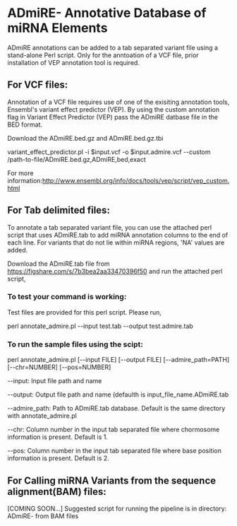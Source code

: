 # ADmiRE- Annotative Database of miRNA Elements

ADmiRE annotations can be added to a tab separated variant file using a stand-alone Perl script. Only for the anntoation of a VCF file, prior installation of VEP annotation tool is required.

## For VCF files: 
Annotation of a VCF file requires use of one of the exisiting annotation tools, Ensembl's variant effect predictor (VEP). By using the custom annotation flag in Variant Effect Predictor (VEP) pass the ADmiRE datbase file in the BED format.  

Download the ADmiRE.bed.gz and ADmiRE.bed.gz.tbi  

variant_effect_predictor.pl -i $input.vcf -o $input.admire.vcf --custom /path-to-file/ADmiRE.bed.gz,ADmiRE,bed,exact    

For more information:http://www.ensembl.org/info/docs/tools/vep/script/vep_custom.html
  
## For Tab delimited files: 
To annotate a tab separated variant file, you can use the attached perl script that uses ADmiRE.tab to add miRNA annotation columns to the end of each line. For variants that do not lie within miRNA regions, 'NA' values are added.

Download the ADmiRE.tab file from https://figshare.com/s/7b3bea2aa33470396f50 and run the attached perl script,  

### To test your command is working:
Test files are provided for this perl script. Please run,

perl annotate_admire.pl --input test.tab --output test.admire.tab  

### To run the sample files using the scipt:
perl annotate_admire.pl [--input FILE] [--output FILE] [--admire_path=PATH] [--chr=NUMBER] [--pos=NUMBER]

--input: Input file path and name

--output: Output file path and name (defaulth is input_file_name.ADmiRE.tab

--admire_path: Path to ADmiRE.tab database. Default is the same directory with annotate_admire.pl

--chr: Column number in the input tab separated file where chormosome information is present. Default is 1.

--pos: Column number in the input tab separated file where base position information is present. Default is 2.



## For Calling miRNA Variants from the sequence alignment(BAM) files: 
  [COMING SOON...]
  Suggested script for running the pipeline is in directory: ADmiRE- from BAM files
  
  
